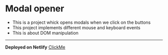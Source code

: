 # Modal opener
- This is a project whick opens modals when we click on the buttons
- This project implements different mouse and keyboard events
- This is about DOM manipulation

---
**Deployed on Netlify** [ClickMe](https://modalopener.netlify.app/)